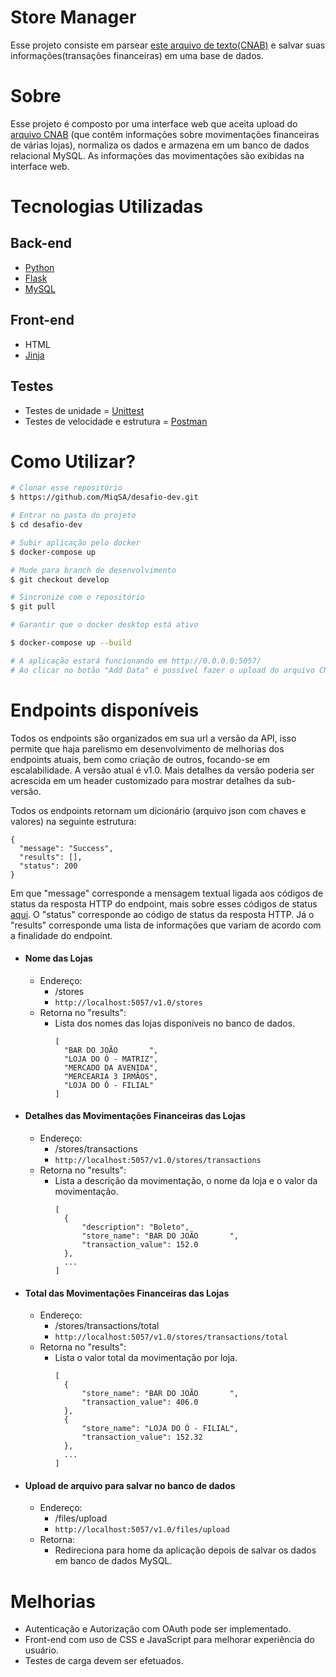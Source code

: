 # Store Manager

Esse projeto consiste em parsear [este arquivo de texto(CNAB)](https://github.com/ByCodersTec/desafio-ruby-on-rails/blob/master/CNAB.txt) e salvar suas informações(transações financeiras) em uma base de dados.

# Sobre

Esse projeto é composto por uma interface web que aceita upload do [arquivo CNAB](https://github.com/ByCodersTec/desafio-ruby-on-rails/blob/master/CNAB.txt) (que contêm informações sobre movimentações financeiras de várias lojas), normaliza os dados e armazena em um banco de dados relacional MySQL. As informações das movimentações são exibidas na interface web.


# Tecnologias Utilizadas

## Back-end

- [Python](https://www.python.org/)
- [Flask](https://flask.palletsprojects.com/en/2.0.x/)
- [MySQL](https://www.mysql.com/)

## Front-end

- HTML
- [Jinja](https://jinja.palletsprojects.com/en/3.0.x/)

## Testes

- Testes de unidade = [Unittest](https://docs.python.org/3/library/unittest.html)
- Testes de velocidade e estrutura = [Postman](https://learning.postman.com/docs/writing-scripts/test-scripts/)

# Como Utilizar?

```bash
# Clonar esse repositório
$ https://github.com/MiqSA/desafio-dev.git

# Entrar no pasta do projeto
$ cd desafio-dev

# Subir aplicação pelo docker
$ docker-compose up

# Mude para branch de desenvolvimento 
$ git checkout develop

# Sincronize com o repositório
$ git pull

# Garantir que o docker desktop está ativo 

$ docker-compose up --build

# A aplicação estará funcionando em http://0.0.0.0:5057/
# Ao clicar no botão "Add Data" é possível fazer o upload do arquivo CNAB.txt

```
# Endpoints disponíveis

Todos os endpoints são organizados em sua url a versão da API, isso permite que haja parelismo em desenvolvimento de melhorias dos endpoints atuais, bem como criação de outros, focando-se em escalabilidade. A versão atual é v1.0. Mais detalhes da versão poderia ser acrescida em um header customizado para mostrar detalhes da sub-versão.

Todos os endpoints retornam um dicionário (arquivo json com chaves e valores) na seguinte estrutura:
```
{
  "message": "Success",
  "results": [],
  "status": 200
}
```
Em que "message" corresponde a mensagem textual ligada aos códigos de status da resposta HTTP do endpoint, mais sobre esses códigos de status [aqui](https://developer.mozilla.org/pt-BR/docs/Web/HTTP/Status). O "status" corresponde ao código de status da resposta HTTP. Já o "results" corresponde uma lista de informações que variam de acordo com a finalidade do endpoint.


- #### Nome das Lojas
    - Endereço: 
        - /stores
        - ```http://localhost:5057/v1.0/stores```
    - Retorna no "results": 
        - Lista dos nomes das lojas disponíveis no banco de dados.
          ```
          [
            "BAR DO JOÃO       ",
            "LOJA DO Ó - MATRIZ",
            "MERCADO DA AVENIDA",
            "MERCEARIA 3 IRMÃOS",
            "LOJA DO Ó - FILIAL"
          ] 
          ```
- #### Detalhes das Movimentações Financeiras das Lojas
    - Endereço: 
        - /stores/transactions
        - ```http://localhost:5057/v1.0/stores/transactions```
    - Retorna no "results": 
        - Lista a descrição da movimentação, o nome da loja e o valor da movimentação.
          ```
          [
            {
                "description": "Boleto",
                "store_name": "BAR DO JOÃO       ",
                "transaction_value": 152.0
            }, 
            ...
          ]
          ```

- #### Total das Movimentações Financeiras das Lojas
    - Endereço: 
        - /stores/transactions/total
        - ```http://localhost:5057/v1.0/stores/transactions/total```
    - Retorna no "results": 
        - Lista o valor total da movimentação por loja.
          ```
          [
            {
                "store_name": "BAR DO JOÃO       ",
                "transaction_value": 406.0
            },
            {
                "store_name": "LOJA DO Ó - FILIAL",
                "transaction_value": 152.32
            }, 
            ...
          ]
          ```

- #### Upload de arquivo para salvar no banco de dados
    - Endereço: 
        - /files/upload
        - ```http://localhost:5057/v1.0/files/upload```
    - Retorna: 
        - Redireciona para home da aplicação depois de salvar os dados em banco de dados MySQL.

# Melhorias
- Autenticação e Autorização com OAuth pode ser implementado.
- Front-end com uso de CSS e JavaScript para melhorar experiência do usuário.
- Testes de carga devem ser efetuados.



